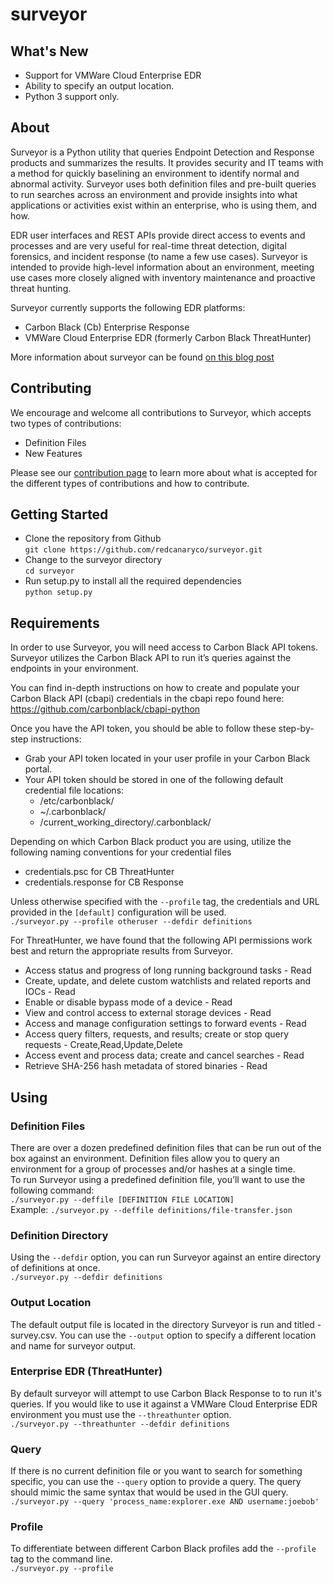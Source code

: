 surveyor
================

## What's New
- Support for VMWare Cloud Enterprise EDR 
- Ability to specify an output location. 
- Python 3 support only. 


## About
Surveyor is a Python utility that queries Endpoint Detection and Response products and summarizes the results. It provides security and IT teams with a method for quickly baselining an environment to identify normal and abnormal activity. Surveyor uses both definition files and pre-built queries to run searches across an environment and provide insights into what applications or activities exist within an enterprise, who is using them, and how.

EDR user interfaces and REST APIs provide direct access to events and processes and are very useful for real-time threat detection, digital forensics, and incident response (to name a few use cases). Surveyor is intended to provide high-level information about an environment, meeting use cases more closely aligned with inventory maintenance and proactive threat hunting. 

Surveyor currently supports the following EDR platforms: 
- Carbon Black (Cb) Enterprise Response
- VMWare Cloud Enterprise EDR (formerly Carbon Black ThreatHunter) 

More information about surveyor can be found [on this blog post](https://redcanary.com/blog/carbon-black-response-how-tos-surveyor/)  

## Contributing
We encourage and welcome all contributions to Surveyor, which accepts two types of contributions: 
- Definition Files 
- New Features  
  
Please see our [contribution page](https://github.com/redcanaryco/cb-response-surveyor/blob/master/Contributing.md) to learn more about what is accepted for the different types of contributions and how to contribute.  

## Getting Started
- Clone the repository from Github  
    ```git clone https://github.com/redcanaryco/surveyor.git```
- Change to the surveyor directory  
     ```cd surveyor```  
- Run setup.py to install all the required dependencies  
  ```python setup.py```  

## Requirements
In order to use Surveyor, you will need access to Carbon Black API tokens. Surveyor utilizes the Carbon Black API to run it’s queries against the endpoints in your environment.

You can find in-depth instructions on how to create and populate your Carbon Black API (cbapi) credentials in the cbapi repo found here: https://github.com/carbonblack/cbapi-python

Once you have the API token, you should be able to follow these step-by-step instructions:
* Grab your API token located in your user profile in your Carbon Black portal. 
* Your API token should be stored in one of the following default credential file locations:  
  - /etc/carbonblack/
  - ~/.carbonblack/
  - /current_working_directory/.carbonblack/ 
   
Depending on which Carbon Black product you are using, utilize the following naming conventions for your credential files
- credentials.psc for CB ThreatHunter
- credentials.response for CB Response
 
Unless otherwise specified with the ```--profile``` tag, the credentials and URL provided in the ```[default]``` configuration will be used.  
```./surveyor.py --profile otheruser --defdir definitions```

For ThreatHunter, we have found that the following API permissions work best and return the appropriate results from Surveyor. 
- Access status and progress of long running background tasks - Read
- Create, update, and delete custom watchlists and related reports and IOCs - Read
- Enable or disable bypass mode of a device - Read
- View and control access to external storage devices - Read
- Access and manage configuration settings to forward events - Read
- Access query filters, requests, and results; create or stop query requests - Create,Read,Update,Delete
- Access event and process data; create and cancel searches - Read
- Retrieve SHA-256 hash metadata of stored binaries - Read

## Using
### Definition Files
There are over a dozen predefined definition files that can be run out of the box against an environment. Definition files allow you to query an environment for a group of processes and/or hashes at a single time.  
To run Surveyor using a predefined definition file, you’ll want to use the following command:  
    ```./surveyor.py --deffile [DEFINITION FILE LOCATION]```  
    Example: ```./surveyor.py --deffile definitions/file-transfer.json```  
      
### Definition Directory
Using the ```--defdir``` option, you can run Surveyor against an entire directory of definitions at once.  
    ```./surveyor.py --defdir definitions```

### Output Location
The default output file is located in the directory Surveyor is run and titled - survey.csv. You can use the ```--output``` option to specify a different location and name for surveyor output.  

### Enterprise EDR (ThreatHunter)
By default surveyor will attempt to use Carbon Black Response to to run it's queries. If you would like to use it against a VMWare Cloud Enterprise EDR environment you must use the ```--threathunter``` option.  
```./surveyor.py --threathunter --defdir definitions```

### Query 
If there is no current definition file or you want to search for something specific, you can use the ```--query``` option to provide a query. The query should mimic the same syntax that would be used in the GUI query.  
   ```./surveyor.py --query 'process_name:explorer.exe AND username:joebob'```

### Profile
To differentiate between different Carbon Black profiles add the ```--profile``` tag to the command line.  
```./surveyor.py --profile``` 

